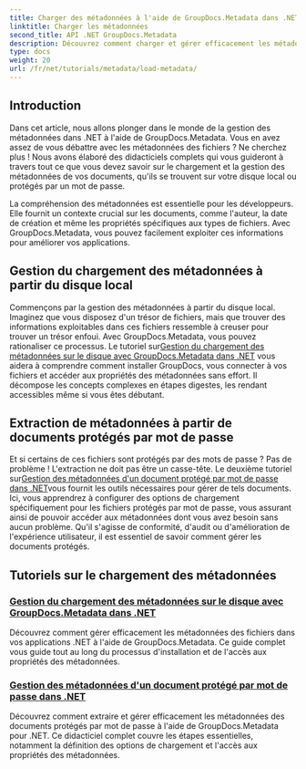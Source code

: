 ```yaml
---
title: Charger des métadonnées à l'aide de GroupDocs.Metadata dans .NET
linktitle: Charger les métadonnées
second_title: API .NET GroupDocs.Metadata
description: Découvrez comment charger et gérer efficacement les métadonnées dans vos applications .NET avec GroupDocs.Metadata.
type: docs
weight: 20
url: /fr/net/tutorials/metadata/load-metadata/
---
```

## Introduction

Dans cet article, nous allons plonger dans le monde de la gestion des métadonnées dans .NET à l'aide de GroupDocs.Metadata. Vous en avez assez de vous débattre avec les métadonnées des fichiers ? Ne cherchez plus ! Nous avons élaboré des didacticiels complets qui vous guideront à travers tout ce que vous devez savoir sur le chargement et la gestion des métadonnées de vos documents, qu'ils se trouvent sur votre disque local ou protégés par un mot de passe. 

La compréhension des métadonnées est essentielle pour les développeurs. Elle fournit un contexte crucial sur les documents, comme l'auteur, la date de création et même les propriétés spécifiques aux types de fichiers. Avec GroupDocs.Metadata, vous pouvez facilement exploiter ces informations pour améliorer vos applications.

## Gestion du chargement des métadonnées à partir du disque local
Commençons par la gestion des métadonnées à partir du disque local. Imaginez que vous disposez d'un trésor de fichiers, mais que trouver des informations exploitables dans ces fichiers ressemble à creuser pour trouver un trésor enfoui. Avec GroupDocs.Metadata, vous pouvez rationaliser ce processus. Le tutoriel sur[Gestion du chargement des métadonnées sur le disque avec GroupDocs.Metadata dans .NET](./handling-metadata-local-disk/) vous aidera à comprendre comment installer GroupDocs, vous connecter à vos fichiers et accéder aux propriétés des métadonnées sans effort. Il décompose les concepts complexes en étapes digestes, les rendant accessibles même si vous êtes débutant.

## Extraction de métadonnées à partir de documents protégés par mot de passe
 Et si certains de ces fichiers sont protégés par des mots de passe ? Pas de problème ! L'extraction ne doit pas être un casse-tête. Le deuxième tutoriel sur[Gestion des métadonnées d'un document protégé par mot de passe dans .NET](./handling-metadata-from-password-protected-document/)vous fournit les outils nécessaires pour gérer de tels documents. Ici, vous apprendrez à configurer des options de chargement spécifiquement pour les fichiers protégés par mot de passe, vous assurant ainsi de pouvoir accéder aux métadonnées dont vous avez besoin sans aucun problème. Qu'il s'agisse de conformité, d'audit ou d'amélioration de l'expérience utilisateur, il est essentiel de savoir comment gérer les documents protégés.

## Tutoriels sur le chargement des métadonnées
### [Gestion du chargement des métadonnées sur le disque avec GroupDocs.Metadata dans .NET](./handling-metadata-local-disk/)
Découvrez comment gérer efficacement les métadonnées des fichiers dans vos applications .NET à l'aide de GroupDocs.Metadata. Ce guide complet vous guide tout au long du processus d'installation et de l'accès aux propriétés des métadonnées.
### [Gestion des métadonnées d'un document protégé par mot de passe dans .NET](./handling-metadata-from-password-protected-document/)
Découvrez comment extraire et gérer efficacement les métadonnées des documents protégés par mot de passe à l'aide de GroupDocs.Metadata pour .NET. Ce didacticiel complet couvre les étapes essentielles, notamment la définition des options de chargement et l'accès aux propriétés des métadonnées.